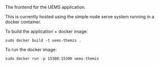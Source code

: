The frontend for the UEMS application.

This is currently hosted using the simple node serve system running in a docker container.

To build the application + docker image:

```
sudo docker build -t uems-themis .
```

To run the docker image:

```
sudo docker run -p 15300:15300 uems-themis
```